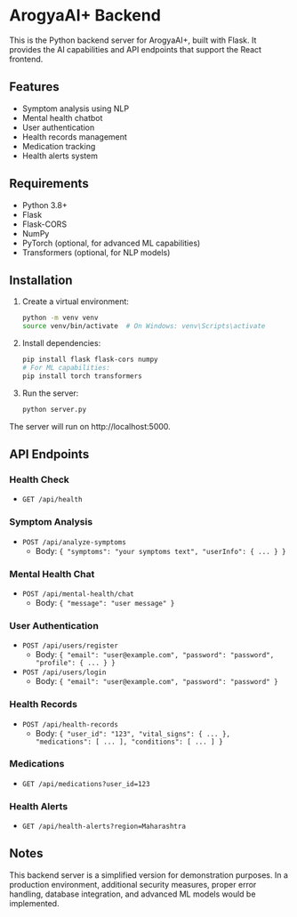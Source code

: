 
# ArogyaAI+ Backend

This is the Python backend server for ArogyaAI+, built with Flask. It provides the AI capabilities and API endpoints that support the React frontend.

## Features

- Symptom analysis using NLP
- Mental health chatbot
- User authentication
- Health records management
- Medication tracking
- Health alerts system

## Requirements

- Python 3.8+
- Flask
- Flask-CORS
- NumPy
- PyTorch (optional, for advanced ML capabilities)
- Transformers (optional, for NLP models)

## Installation

1. Create a virtual environment:
   ```bash
   python -m venv venv
   source venv/bin/activate  # On Windows: venv\Scripts\activate
   ```

2. Install dependencies:
   ```bash
   pip install flask flask-cors numpy
   # For ML capabilities:
   pip install torch transformers
   ```

3. Run the server:
   ```bash
   python server.py
   ```

The server will run on http://localhost:5000.

## API Endpoints

### Health Check
- `GET /api/health`

### Symptom Analysis
- `POST /api/analyze-symptoms`
  - Body: `{ "symptoms": "your symptoms text", "userInfo": { ... } }`

### Mental Health Chat
- `POST /api/mental-health/chat`
  - Body: `{ "message": "user message" }`

### User Authentication
- `POST /api/users/register`
  - Body: `{ "email": "user@example.com", "password": "password", "profile": { ... } }`
- `POST /api/users/login`
  - Body: `{ "email": "user@example.com", "password": "password" }`

### Health Records
- `POST /api/health-records`
  - Body: `{ "user_id": "123", "vital_signs": { ... }, "medications": [ ... ], "conditions": [ ... ] }`

### Medications
- `GET /api/medications?user_id=123`

### Health Alerts
- `GET /api/health-alerts?region=Maharashtra`

## Notes

This backend server is a simplified version for demonstration purposes. In a production environment, additional security measures, proper error handling, database integration, and advanced ML models would be implemented.

